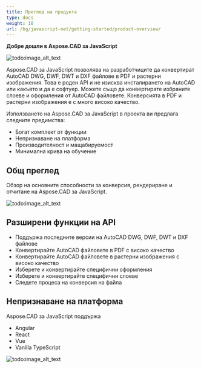 ```yaml
---
title: Преглед на продукта
type: docs
weight: 10
url: /bg/javascript-net/getting-started/product-overview/
---
```


**Добре дошли в Aspose.CAD за JavaScript**

![todo:image_alt_text](/_assets/home_5.png)

Aspose.CAD за JavaScript позволява на разработчиците да конвертират AutoCAD DWG, DWF, DWT и DXF файлове в PDF и растерни изображения. Това е роден API и не изисква инсталирането на AutoCAD или какъвто и да е софтуер. Можете също да конвертирате избраните слоеве и оформления от AutoCAD файловете. Конверсията в PDF и растерни изображения е с много високо качество.

Използването на Aspose.CAD за JavaScript в проекта ви предлага следните предимства:

- Богат комплект от функции
- Непризнаване на платформа
- Производителност и мащабируемост
- Минимална крива на обучение

## **Общ преглед**
Обзор на основните способности за конверсия, рендериране и отчитане на Aspose.CAD за JavaScript.

![todo:image_alt_text](/_assets/javascript-net/product-overview_2.png)

## **Разширени функции на API**
- Поддържа последните версии на AutoCAD DWG, DWF, DWT и DXF файлове
- Конвертирайте AutoCAD файловете в PDF с високо качество
- Конвертирайте AutoCAD файловете в растерни изображения с високо качество
- Изберете и конвертирайте специфични оформления
- Изберете и конвертирайте специфични слоеве
- Следете процеса на конверсия на файла

## **Непризнаване на платформа**
Aspose.CAD за JavaScript поддържа

- Angular
- React
- Vue
- Vanilla TypeScript

![todo:image_alt_text](/_assets/javascript-net/product-overview_3.png)

